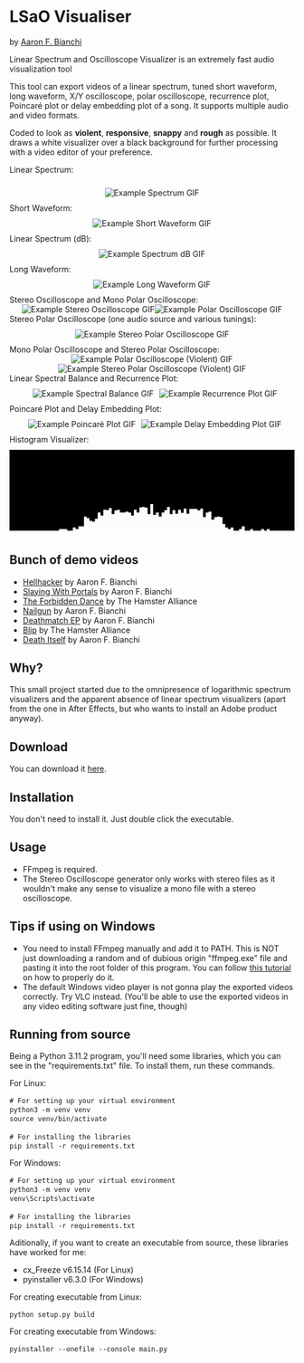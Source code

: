 # LSaO Visualiser
by [Aaron F. Bianchi](https://aaronfbianchi.github.io/) 

Linear Spectrum and Oscilloscope Visualizer is an extremely fast audio visualization tool

This tool can export videos of a linear spectrum, tuned short waveform, long waveform, X/Y oscilloscope, polar oscilloscope, recurrence plot, Poincaré plot or delay embedding plot of a song.  It supports multiple audio and video formats.

Coded to look as **violent**, **responsive**, **snappy** and **rough** as possible. It draws a white visualizer over a black background for further processing with a video editor of your preference.

Linear Spectrum:
<div style="display: flex; justify-content: center; align-items: center; flex-wrap: wrap;">
  <img src="https://github.com/aaronfbianchi/LSaO-visualizer/blob/main/img/example-spectrum.gif"
       alt="Example Spectrum GIF"
       style="max-width: 100%; height: auto; margin: 10px;">
</div>
Short Waveform:
<div style="display: flex; justify-content: center; align-items: center; flex-wrap: wrap;">
  <img src="https://github.com/aaronfbianchi/LSaO-visualizer/blob/main/img/example-short-waveform.gif"
       alt="Example Short Waveform GIF"
       style="max-width: 100%; height: auto; margin: 10px;">
</div>
Linear Spectrum (dB):
<div style="display: flex; justify-content: center; align-items: center; flex-wrap: wrap;">
  <img src="https://github.com/aaronfbianchi/LSaO-visualizer/blob/main/img/example-spectrum-dB.gif"
       alt="Example Spectrum dB GIF"
       style="max-width: 100%; height: auto; margin: 10px;">
</div>
Long Waveform:
<div style="display: flex; justify-content: center; align-items: center; flex-wrap: wrap;">
  <img src="https://github.com/aaronfbianchi/LSaO-visualizer/blob/main/img/example-long-waveform.gif"
       alt="Example Long Waveform GIF"
       style="max-width: 100%; height: auto; margin: 10px;">
</div>
Stereo Oscilloscope and Mono Polar Oscilloscope:
<div style="display: flex; justify-content: center; align-items: center; flex-wrap: wrap;">
  <img src="https://github.com/aaronfbianchi/LSaO-visualizer/blob/main/img/example-osc-github.gif"
       alt="Example Stereo Oscilloscope GIF"
       style="max-width: 100%; height: auto; margin: 0px;">
  <img src="https://github.com/aaronfbianchi/LSaO-visualizer/blob/main/img/example-polar-github.gif"
       alt="Example Polar Oscilloscope GIF"
       style="max-width: 100%; height: auto; margin: 0px;">
</div>
Stereo Polar Oscilloscope (one audio source and various tunings):
<div style="display: flex; justify-content: center; align-items: center; flex-wrap: wrap;">
  <img src="https://github.com/aaronfbianchi/LSaO-visualizer/blob/main/img/example-polar-stereo.gif"
       alt="Example Stereo Polar Oscilloscope GIF"
       style="max-width: 100%; height: auto; margin: 10px;">
</div>
Mono Polar Oscilloscope and Stereo Polar Oscilloscope:
<div style="display: flex; justify-content: center; align-items: center; flex-wrap: wrap;">
  <img src="https://github.com/aaronfbianchi/LSaO-visualizer/blob/main/img/example-polar-death.gif"
       alt="Example Polar Oscilloscope (Violent) GIF"
       style="max-width: 100%; height: auto; margin: 0px;">
  <img src="https://github.com/aaronfbianchi/LSaO-visualizer/blob/main/img/example-polar-stereo-death.gif"
       alt="Example Stereo Polar Oscilloscope (Violent) GIF"
       style="max-width: 100%; height: auto; margin: 0px;">
</div>
Linear Spectral Balance and Recurrence Plot:
<div style="display: flex; justify-content: center; align-items: center; flex-wrap: wrap;">
  <img src="https://github.com/aaronfbianchi/LSaO-visualizer/blob/main/img/example-balance-github.gif"
       alt="Example Spectral Balance GIF"
       style="max-width: 100%; height: auto; margin: 10px;">
  <img src="https://github.com/aaronfbianchi/LSaO-visualizer/blob/main/img/example-recurrence.gif"
       alt="Example Recurrence Plot GIF"
       style="max-width: 100%; height: auto; margin: 0px;">
</div>
Poincaré Plot and Delay Embedding Plot:
<div style="display: flex; justify-content: center; align-items: center; flex-wrap: wrap;">
  <img src="https://github.com/aaronfbianchi/LSaO-visualizer/blob/main/img/example-poincare.gif"
       alt="Example Poincaré Plot GIF"
       style="max-width: 100%; height: auto; margin: 10px;">
  <img src="https://github.com/aaronfbianchi/LSaO-visualizer/blob/main/img/example-embed.gif"
       alt="Example Delay Embedding Plot GIF"
       style="max-width: 100%; height: auto; margin: 0px;">
</div>
Histogram Visualizer:
<div style="display: flex; justify-content: center; align-items: center; flex-wrap: wrap;">
  <img src="https://github.com/aaronfbianchi/LSaO-visualizer/blob/main/img/example-histogram.gif"
       alt="Example Histogram GIF"
       style="max-width: 100%; height: auto; margin: 10px;">
</div>


Bunch of demo videos
---------------------
* [Hellhacker](https://www.youtube.com/watch?v=upkUpTIws48) by Aaron F. Bianchi
* [Slaying With Portals](https://www.youtube.com/watch?v=IIGqghktYas) by Aaron F. Bianchi
* [The Forbidden Dance](https://www.youtube.com/watch?v=qKTOINiTxGw) by The Hamster Alliance
* [Nailgun](https://www.youtube.com/watch?v=buWPKEcAkw8) by Aaron F. Bianchi
* [Deathmatch EP](https://www.youtube.com/watch?v=_H94n6kc204) by Aaron F. Bianchi
* [Blip](https://youtu.be/unIQeniWOp0) by The Hamster Alliance
* [Death Itself](https://youtu.be/11eqIOSgt0w?si=JjFL0j3CZkbPQk2i) by Aaron F. Bianchi

Why?
---------------------
This small project started due to the omnipresence of logarithmic spectrum visualizers and the apparent absence of linear spectrum visualizers (apart from the one in After Effects, but who wants to install an Adobe product anyway).

Download
---------------------
You can download it [here](https://github.com/aaronfbianchi/LSaO-visualizer/releases).

Installation
---------------------
You don't need to install it. Just double click the executable.

Usage
---------------------
* FFmpeg is required.
* The Stereo Oscilloscope generator only works with stereo files as it wouldn't make any sense to visualize a mono file with a stereo oscilloscope.

Tips if using on Windows
-------------------------
* You need to install FFmpeg manually and add it to PATH. This is NOT just downloading a random and of dubious origin "ffmpeg.exe" file and pasting it into the root folder of this program. You can follow [this tutorial](https://phoenixnap.com/kb/ffmpeg-windows) on how to properly do it.
* The default Windows video player is not gonna play the exported videos correctly. Try VLC instead. (You'll be able to use the exported videos in any video editing software just fine, though)


Running from source
---------------------
Being a Python 3.11.2 program, you'll need some libraries, which you can see in the "requirements.txt" file. To install them, run these commands.

For Linux:

    # For setting up your virtual environment
    python3 -m venv venv
    source venv/bin/activate

    # For installing the libraries
    pip install -r requirements.txt

For Windows:

    # For setting up your virtual environment
    python3 -m venv venv
    venv\Scripts\activate

    # For installing the libraries
    pip install -r requirements.txt

Aditionally, if you want to create an executable from source, these libraries have worked for me:
* cx_Freeze v6.15.14 (For Linux)
* pyinstaller v6.3.0 (For Windows)

For creating executable from Linux:

    python setup.py build

For creating executable from Windows:

    pyinstaller --onefile --console main.py

